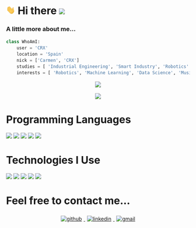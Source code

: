 # <img src="https://raw.githubusercontent.com/ABSphreak/ABSphreak/master/gifs/Hi.gif" width="25px"> Hi there ![](https://komarev.com/ghpvc/?username=crxcrm&color=blueviolet)


### A little more about me...

```python
class WhoAmI:
 	user = 'CRX'
	location = 'Spain'
	nick = ['Carmen', 'CRX']
	studies = [ 'Industrial Engineering', 'Smart Industry', 'Robotics' ]
	interests = [ 'Robotics', 'Machine Learning', 'Data Science', 'Music']
```
<a href="https://github.com/anuraghazra/languages_show">
<p align="center">
  <img align="center" src="https://github-readme-stats.vercel.app/api/?username=crxcrm&langs_count=6&count_private=true&theme=midnight-purple" />
</a>

<a href="https://github.com/anuraghazra/languages_show">
<p align="center">
  <img align="center" src="https://github-readme-stats.vercel.app/api/top-langs/?username=crxcrm&langs_count=6&count_private=true&theme=midnight-purple" />
</a>

# Programming Languages
<img src = 'https://github.com/crxcrm/languages_show/blob/50a6a56212ba915e46e4d8ad1e554f28acb8680f/fotos/C.png' width='30'/> <img src = 'https://github.com/crxcrm/languages_show/blob/50a6a56212ba915e46e4d8ad1e554f28acb8680f/fotos/Cpp.png' width='30'/> <img src = 'https://github.com/crxcrm/languages_show/blob/50a6a56212ba915e46e4d8ad1e554f28acb8680f/fotos/python.png' height='30'/>  <img src = 'https://github.com/crxcrm/languages_show/blob/50a6a56212ba915e46e4d8ad1e554f28acb8680f/fotos/mysql.png' height='30'/> <img src = 'https://github.com/crxcrm/languages_show/blob/50a6a56212ba915e46e4d8ad1e554f28acb8680f/fotos/R.png' height='30'/> 
 
 # Technologies I Use
 <img src = 'https://github.com/crxcrm/languages_show/blob/6f0f5dff36e073b31b1c5ed342ffac5cbcb38368/fotos/datagrip.png' width='30'/>  <img src = 'https://github.com/crxcrm/languages_show/blob/13456aa194bda3d086ca9614ef48eae13256a964/fotos/jupyter.png' height='30'/> <img src = 'https://github.com/crxcrm/languages_show/blob/6f0f5dff36e073b31b1c5ed342ffac5cbcb38368/fotos/matlab.png' height='30'/> <img src = 'https://github.com/crxcrm/languages_show/blob/6f0f5dff36e073b31b1c5ed342ffac5cbcb38368/fotos/VSC.png' height='30'/> <img src = 'https://github.com/crxcrm/languages_show/blob/6f0f5dff36e073b31b1c5ed342ffac5cbcb38368/fotos/rstudio.png' height='30'/> 
 
# Feel free to contact me...

<p align="center">
	<a href="https://github.com/crxcrm" target="_blank">
		<img alt="github" src="https://img.icons8.com/stickers/344/github.png" style="padding: 5px;" width="10%">
	</a>
	<a href="https://www.linkedin.com/in/maria-del-carmen-rubiales-mena/" target="_blank">
		<img alt="linkedin" src="https://img.icons8.com/stickers/344/linkedin.png" style="padding: 5px;" width="10%">
	</a>
	<a href="mailto:carmenrubialesmena@gmail.com" target="_blank">
		<img alt="gmail" src="https://img.icons8.com/stickers/344/gmail-login.png" style="padding: 5px;" width="10%">
	</a>
</p>

